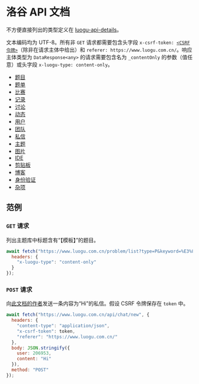 ﻿# 洛谷 API 文档

不方便直接列出的类型定义在 [luogu-api-details](luogu-api-details)。

文本编码均为 UTF-8。所有非 `GET` 请求都需要包含头字段 <code>x-csrf-token: <a href="misc#获取-csrf-令牌">&lt;CSRF 令牌&gt;</a></code>（除非在请求主体中给出）和 `referer: https://www.luogu.com.cn/`。响应主体类型为 `DataResponse<any>` 的请求需要包含名为 `_contentOnly` 的参数（值任意）或头字段 `x-luogu-type: content-only`。

* [题目](problems)
* [题单](problem-sets)
* [比赛](contests)
* [记录](records)
* [讨论](discussions)
* [动态](activities)
* [用户](users)
* [团队](teams)
* [私信](chat)
* [主题](themes)
* [图片](images)
* [IDE](ide)
* [剪贴板](pastes)
* [博客](blog)
* [身份验证](auth)
* [杂项](misc)

## 范例

### `GET` 请求

列出主题库中标题含有“【模板】”的题目。

```js
await fetch("https://www.luogu.com.cn/problem/list?type=P&keyword=%E3%80%90%E6%A8%A1%E6%9D%BF%E3%80%91", {
  headers: {
    "x-luogu-type": "content-only"
  }
});
```

### `POST` 请求

向[此文档的作者](https://www.luogu.com.cn/user/206953)发送一条内容为“Hi”的私信。假设 CSRF 令牌保存在 `token` 中。

```js
await fetch("https://www.luogu.com.cn/api/chat/new", {
  headers: {
    "content-type": "application/json",
    "x-csrf-token": token,
    "referer": "https://www.luogu.com.cn/"
  },
  body: JSON.stringify({
    user: 206953,
    content: "Hi"
  }),
  method: "POST"
});
```
